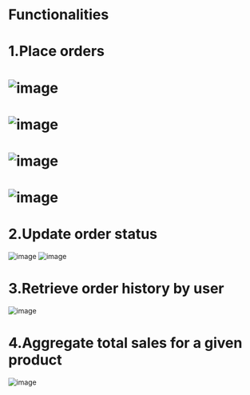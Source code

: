 # Functionalities
# 1.Place orders
# ![image](https://github.com/user-attachments/assets/b71b8c86-b34c-4c48-aa29-fa3b02ec8bcc)
# ![image](https://github.com/user-attachments/assets/5aeefcc1-5a82-4a33-83c2-210a21100d3d)
# ![image](https://github.com/user-attachments/assets/4568b176-c979-404b-b0a3-783a9420957e)
# ![image](https://github.com/user-attachments/assets/6d886035-f4c4-4b61-a9e4-6c6a1d038fc6)
# 2.Update order status
![image](https://github.com/user-attachments/assets/4217f00f-7616-4db7-ba19-a8f74c1b6c07)
![image](https://github.com/user-attachments/assets/82b319a7-bfc7-488d-8268-94c25f1084a0)
# 3.Retrieve order history by user
![image](https://github.com/user-attachments/assets/99c4b7e1-0c5f-4421-bb15-12d83b42a4c1)
# 4.Aggregate total sales for a given product 
![image](https://github.com/user-attachments/assets/8e1306c2-4770-45c0-9cb2-8840775e6655)



